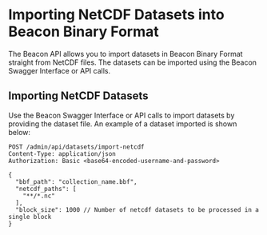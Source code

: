 # Importing NetCDF Datasets into Beacon Binary Format

The Beacon API allows you to import datasets in Beacon Binary Format straight from NetCDF files. The datasets can be imported using the Beacon Swagger Interface or API calls.

## Importing NetCDF Datasets

Use the Beacon Swagger Interface or API calls to import datasets by providing the dataset file.
An example of a dataset imported is shown below:

```http
POST /admin/api/datasets/import-netcdf
Content-Type: application/json
Authorization: Basic <base64-encoded-username-and-password>

{
  "bbf_path": "collection_name.bbf",
  "netcdf_paths": [
    "**/*.nc"
  ],
  "block_size": 1000 // Number of netcdf datasets to be processed in a single block
}
```
